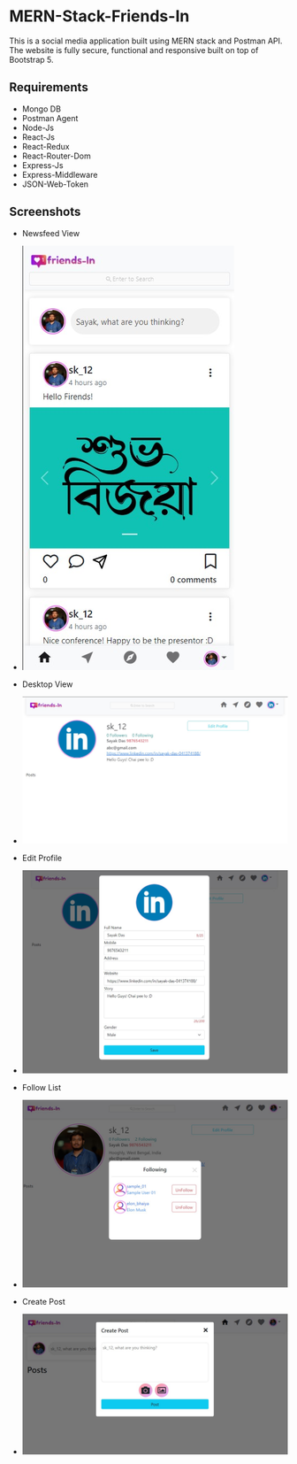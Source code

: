 # MERN-Stack-Friends-In
This is a social media application built using MERN stack and Postman API. The website is fully secure, functional and responsive built on top of Bootstrap 5.

## Requirements
* Mongo DB
* Postman Agent
* Node-Js
* React-Js
* React-Redux
* React-Router-Dom
* Express-Js
* Express-Middleware
* JSON-Web-Token

## Screenshots
* Newsfeed View
* ![image](https://github.com/Sayak007/MERN-Stack-Friends-In/blob/main/assets/ss_05.jpg)

* Desktop View
* ![image](https://github.com/Sayak007/MERN-Stack-Friends-In/blob/main/assets/ss_01.jpg)

* Edit Profile
* ![image](https://github.com/Sayak007/MERN-Stack-Friends-In/blob/main/assets/ss_02.jpg)

* Follow List
* ![image](https://github.com/Sayak007/MERN-Stack-Friends-In/blob/main/assets/ss_03.jpg)

* Create Post
* ![image](https://github.com/Sayak007/MERN-Stack-Friends-In/blob/main/assets/ss_04.jpg)
